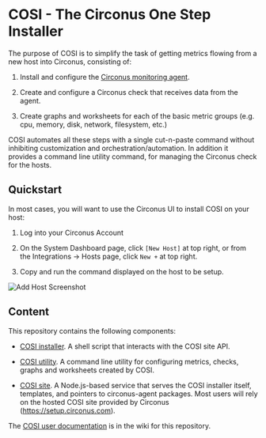 # COSI - The Circonus One Step Installer

The purpose of COSI is to simplify the task of getting metrics flowing from a new host into Circonus, consisting of:

1. Install and configure the [Circonus monitoring agent](https://github.com/circonus-labs/circonus-agent).

1. Create and configure a Circonus check that receives data from the agent.

1. Create graphs and worksheets for each of the basic metric groups (e.g. cpu, memory, disk, network, filesystem, etc.)

COSI automates all these steps with a single cut-n-paste command without inhibiting customization and orchestration/automation.
In addition it provides a command line utility command, for managing the Circonus check for the hosts.

## Quickstart

In most cases, you will want to use the Circonus UI to install COSI on your host:

1. Log into your Circonus Account

1. On the System Dashboard page, click `[New Host]` at top right, or from the Integrations -> Hosts page, click `New +` at top right.

1. Copy and run the command displayed on the host to be setup.

![Add Host Screenshot](https://cloud.githubusercontent.com/assets/2446981/20178396/38eeeec2-a751-11e6-93a1-1f3e828827c4.png)

## Content

This repository contains the following components:

* [COSI installer](https://github.com/circonus-labs/circonus-one-step-install/wiki/Installer).
  A shell script that interacts with the COSI site API.

* [COSI utility](/src/util).
  A command line utility for configuring metrics, checks, graphs and worksheets created by COSI.

* [COSI site](/src).
  A Node.js-based service that serves the COSI installer itself,
  templates, and pointers to circonus-agent packages. Most users will rely on the
  hosted COSI site provided by Circonus (<https://setup.circonus.com>).

The [COSI user documentation](https://github.com/circonus-labs/circonus-one-step-install/wiki) is in the wiki for this repository.
